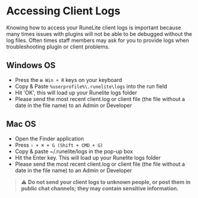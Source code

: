 # Accessing Client Logs

Knowing how to access your RuneLite client logs is important because many times issues with plugins will not be 
able to be debugged without the log files. Often times staff members may ask for you to provide logs when troubleshooting
plugin or client problems.

## Windows OS
- Press the `⊞ Win + R` keys on your keyboard
- Copy & Paste `%userprofile%\.runelite\logs` into the run field
- Hit 'OK', this will load up your Runelite logs folder
- Please send the most recent client.log or client file (the file without a date in the file name) to an Admin or Developer

## Mac OS

- Open the Finder application
- Press `⇧ + ⌘ + G (Shift + CMD + G)`
- Copy & paste ~/.runelite/logs in the pop-up box
- Hit the Enter key. This will load up your Runelite logs folder
- Please send the most recent client.log or client file (the file without a date in the file name) to an Admin or Developer

> :warning: **Do not send your client logs to unknown people, or post them in public chat channels; they may contain sensitive information.**